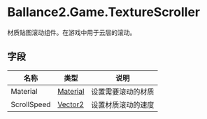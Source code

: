 ﻿# Ballance2.Game.TextureScroller 
材质贴图滚动组件。在游戏中用于云层的滚动。

## 字段

|名称|类型|说明|
|---|---|---|
|Material|[Material](https://docs.unity3d.com/ScriptReference/Material.html) |设置需要滚动的材质|
|ScrollSpeed|[Vector2](https://docs.unity3d.com/ScriptReference/Vector2.html) |设置材质滚动的速度|
